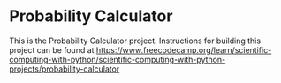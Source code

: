 # Probability Calculator

This is the Probability Calculator project. Instructions for building this project can be found at https://www.freecodecamp.org/learn/scientific-computing-with-python/scientific-computing-with-python-projects/probability-calculator
